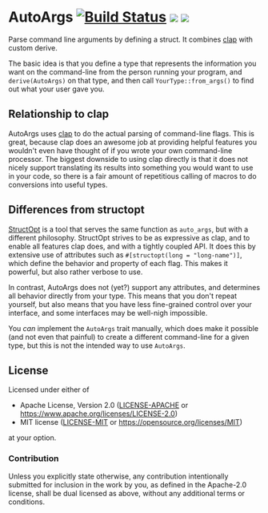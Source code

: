 # AutoArgs [![Build Status](https://travis-ci.org/droundy/auto_args.svg?branch=master)](https://travis-ci.org/droundy/auto_args) [![](https://img.shields.io/crates/v/auto_args.svg)](https://crates.io/crates/auto_args) [![](https://docs.rs/auto_args/badge.svg)](https://docs.rs/auto_args)

Parse command line arguments by defining a struct.  It combines
[clap](https://crates.io/crates/clap) with custom derive.

The basic idea is that you define a type that represents the
information you want on the command-line from the person running your
program, and `derive(AutoArgs)` on that type, and then call
`YourType::from_args()` to find out what your user gave you.

## Relationship to clap

AutoArgs uses [clap](https://clap.rs) to do the actual parsing of
command-line flags.  This is great, because clap does an awesome job
at providing helpful features you wouldn't even have thought of if you
wrote your own command-line processor.  The biggest downside to using
clap directly is that it does not nicely support translating its
results into something you would want to use in your code, so there is
a fair amount of repetitious calling of macros to do conversions into
useful types.

## Differences from structopt

[StructOpt](https://docs.rs/structopt) is a tool that serves the same
function as `auto_args`, but with a different philosophy.  StructOpt
strives to be as expressive as clap, and to enable all features clap
does, and with a tightly coupled API.  It does this by extensive use
of attributes such as `#[structopt(long = "long-name")]`, which define
the behavior and property of each flag.  This makes it powerful, but
also rather verbose to use.

In contrast, AutoArgs does not (yet?) support any attributes, and
determines all behavior directly from your type.  This means that you
don't repeat yourself, but also means that you have less fine-grained
control over your interface, and some interfaces may be well-nigh
impossible.

You *can* implement the `AutoArgs` trait manually, which does make it
possible (and not even that painful) to create a different
command-line for a given type, but this is not the intended way to use
`AutoArgs`.

## License

Licensed under either of

- Apache License, Version 2.0 ([LICENSE-APACHE](LICENSE-APACHE) or
  <https://www.apache.org/licenses/LICENSE-2.0>)
- MIT license ([LICENSE-MIT](LICENSE-MIT) or
  <https://opensource.org/licenses/MIT>)

at your option.

### Contribution

Unless you explicitly state otherwise, any contribution intentionally
submitted for inclusion in the work by you, as defined in the
Apache-2.0 license, shall be dual licensed as above, without any
additional terms or conditions.

